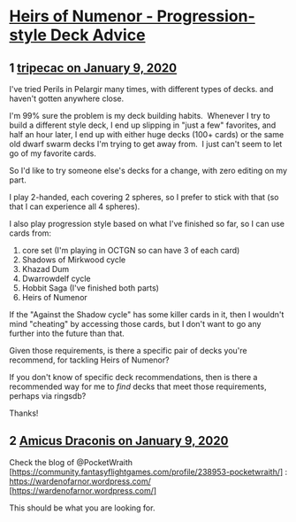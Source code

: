 # [Heirs of Numenor - Progression-style Deck Advice](https://community.fantasyflightgames.com/topic/304280-heirs-of-numenor-progression-style-deck-advice/)

## 1 [tripecac on January 9, 2020](https://community.fantasyflightgames.com/topic/304280-heirs-of-numenor-progression-style-deck-advice/?do=findComment&comment=3866569)

I've tried Perils in Pelargir many times, with different types of decks. and haven't gotten anywhere close.

I'm 99% sure the problem is my deck building habits.  Whenever I try to build a different style deck, I end up slipping in "just a few" favorites, and half an hour later, I end up with either huge decks (100+ cards) or the same old dwarf swarm decks I'm trying to get away from.  I just can't seem to let go of my favorite cards.

So I'd like to try someone else's decks for a change, with zero editing on my part. 

I play 2-handed, each covering 2 spheres, so I prefer to stick with that (so that I can experience all 4 spheres).

I also play progression style based on what I've finished so far, so I can use cards from:

1) core set (I'm playing in OCTGN so can have 3 of each card)
2) Shadows of Mirkwood cycle
3) Khazad Dum
4) Dwarrowdelf cycle
5) Hobbit Saga (I've finished both parts)
6) Heirs of Numenor

If the "Against the Shadow cycle" has some killer cards in it, then I wouldn't mind "cheating" by accessing those cards, but I don't want to go any further into the future than that.

Given those requirements, is there a specific pair of decks you're recommend, for tackling Heirs of Numenor?

If you don't know of specific deck recommendations, then is there a recommended way for me to *find* decks that meet those requirements, perhaps via ringsdb?

Thanks!

## 2 [Amicus Draconis on January 9, 2020](https://community.fantasyflightgames.com/topic/304280-heirs-of-numenor-progression-style-deck-advice/?do=findComment&comment=3866808)

Check the blog of @PocketWraith [https://community.fantasyflightgames.com/profile/238953-pocketwraith/] : https://wardenofarnor.wordpress.com/ [https://wardenofarnor.wordpress.com/]

This should be what you are looking for.

